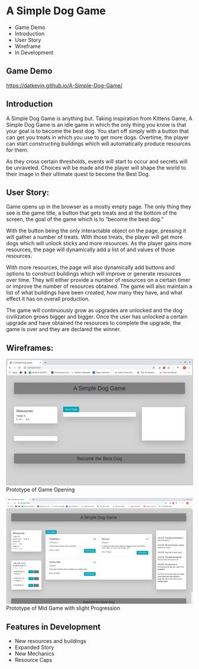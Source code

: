 
# A Simple Dog Game
 - Game Demo
 - Introduction
 - User Story
 - Wireframe
 - In Development

## Game Demo
https://datkevin.github.io/A-Simple-Dog-Game/

## Introduction
A Simple Dog Game is anything but. Taking inspiration from Kittens Game, A Simple Dog Game is an idle game in which the only thing you know is that your goal is to become the best dog. You start off simply with a button that can get you treats in which you use to get more dogs. Overtime, the player can start constructing buildings which will automatically produce resources for them. 

As they cross certain thresholds, events will start to occur and secrets will be unraveled. Choices will be made and the player will shape the world to their image in their ultimate quest to become the Best Dog. 
## User Story: 

Game opens up in the browser as a mostly empty page. The only thing they see is the game title, a button that gets treats and at the bottom of the screen, the goal of the game which is to “become the best dog.”

With the button being the only interactable object on the page, pressing it will gather a number of treats. With those treats, the player will get more dogs which will unlock sticks and more resources. As the player gains more resources, the page will dynamically add a list of and values of those resources.

With more resources, the page will also dynamically add buttons and options to construct buildings which will improve or generate resources over time. They will either provide a number of resources on a certain timer or improve the number of resources obtained. The game will also maintain a list of what buildings have been created, how many they have, and what effect it has on overall production.

The game will continuously grow as upgrades are unlocked and the dog civilization grows bigger and bigger. Once the user has unlocked a certain upgrade and have obtained the resources to complete the upgrade, the game is over and they are declared the winner.

## Wireframes:
![Image of Opening Page](Pictures/OpeningPage.png)
Prototype of Game Opening

![Image of Midgame Page](Pictures/ExampleGame.png)
Prototype of Mid Game with slight Progression

## Features in Development

 - New resources and buildings
 - Expanded Story
 - New Mechanics
 - Resource Caps
